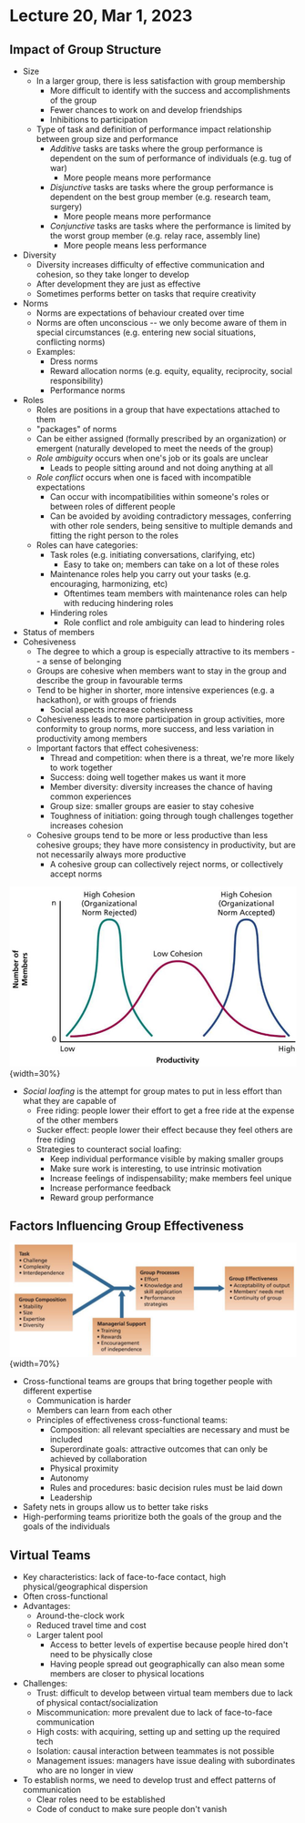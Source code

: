 # Lecture 20, Mar 1, 2023

## Impact of Group Structure

* Size
	* In a larger group, there is less satisfaction with group membership
		* More difficult to identify with the success and accomplishments of the group
		* Fewer chances to work on and develop friendships
		* Inhibitions to participation
	* Type of task and definition of performance impact relationship between group size and performance
		* *Additive* tasks are tasks where the group performance is dependent on the sum of performance of individuals (e.g. tug of war)
			* More people means more performance
		* *Disjunctive* tasks are tasks where the group performance is dependent on the best group member (e.g. research team, surgery)
			* More people means more performance
		* *Conjunctive* tasks are tasks where the performance is limited by the worst group member (e.g. relay race, assembly line)
			* More people means less performance
* Diversity
	* Diversity increases difficulty of effective communication and cohesion, so they take longer to develop
	* After development they are just as effective
	* Sometimes performs better on tasks that require creativity
* Norms
	* Norms are expectations of behaviour created over time
	* Norms are often unconscious -- we only become aware of them in special circumstances (e.g. entering new social situations, conflicting norms)
	* Examples:
		* Dress norms
		* Reward allocation norms (e.g. equity, equality, reciprocity, social responsibility)
		* Performance norms
* Roles
	* Roles are positions in a group that have expectations attached to them
	* "packages" of norms
	* Can be either assigned (formally prescribed by an organization) or emergent (naturally developed to meet the needs of the group)
	* *Role ambiguity* occurs when one's job or its goals are unclear
		* Leads to people sitting around and not doing anything at all
	* *Role conflict* occurs when one is faced with incompatible expectations
		* Can occur with incompatibilities within someone's roles or between roles of different people
		* Can be avoided by avoiding contradictory messages, conferring with other role senders, being sensitive to multiple demands and fitting the right person to the roles
	* Roles can have categories:
		* Task roles (e.g. initiating conversations, clarifying, etc)
			* Easy to take on; members can take on a lot of these roles
		* Maintenance roles help you carry out your tasks (e.g. encouraging, harmonizing, etc)
			* Oftentimes team members with maintenance roles can help with reducing hindering roles
		* Hindering roles
			* Role conflict and role ambiguity can lead to hindering roles
* Status of members
* Cohesiveness
	* The degree to which a group is especially attractive to its members -- a sense of belonging
	* Groups are cohesive when members want to stay in the group and describe the group in favourable terms
	* Tend to be higher in shorter, more intensive experiences (e.g. a hackathon), or with groups of friends
		* Social aspects increase cohesiveness
	* Cohesiveness leads to more participation in group activities, more conformity to group norms, more success, and less variation in productivity among members
	* Important factors that effect cohesiveness:
		* Thread and competition: when there is a threat, we're more likely to work together
		* Success: doing well together makes us want it more
		* Member diversity: diversity increases the chance of having common experiences
		* Group size: smaller groups are easier to stay cohesive
		* Toughness of initiation: going through tough challenges together increases cohesion
	* Cohesive groups tend to be more or less productive than less cohesive groups; they have more consistency in productivity, but are not necessarily always more productive
		* A cohesive group can collectively reject norms, or collectively accept norms

![Effect of cohesion](imgs/lec20_1.png){width=30%}

* *Social loafing* is the attempt for group mates to put in less effort than what they are capable of
	* Free riding: people lower their effort to get a free ride at the expense of the other members
	* Sucker effect: people lower their effect because they feel others are free riding
	* Strategies to counteract social loafing:
		* Keep individual performance visible by making smaller groups
		* Make sure work is interesting, to use intrinsic motivation
		* Increase feelings of indispensability; make members feel unique
		* Increase performance feedback
		* Reward group performance

## Factors Influencing Group Effectiveness

![Factors influencing group effectiveness](imgs/lec20_2.png){width=70%}

* Cross-functional teams are groups that bring together people with different expertise
	* Communication is harder
	* Members can learn from each other
	* Principles of effectiveness cross-functional teams:
		* Composition: all relevant specialties are necessary and must be included
		* Superordinate goals: attractive outcomes that can only be achieved by collaboration
		* Physical proximity
		* Autonomy
		* Rules and procedures: basic decision rules must be laid down
		* Leadership
* Safety nets in groups allow us to better take risks
* High-performing teams prioritize both the goals of the group and the goals of the individuals

## Virtual Teams

* Key characteristics: lack of face-to-face contact, high physical/geographical dispersion
* Often cross-functional
* Advantages:
	* Around-the-clock work
	* Reduced travel time and cost
	* Larger talent pool
		* Access to better levels of expertise because people hired don't need to be physically close
		* Having people spread out geographically can also mean some members are closer to physical locations
* Challenges:
	* Trust: difficult to develop between virtual team members due to lack of physical contact/socialization
	* Miscommunication: more prevalent due to lack of face-to-face communication
	* High costs: with acquiring, setting up and setting up the required tech
	* Isolation: causal interaction between teammates is not possible
	* Management issues: managers have issue dealing with subordinates who are no longer in view
* To establish norms, we need to develop trust and effect patterns of communication
	* Clear roles need to be established
	* Code of conduct to make sure people don't vanish

